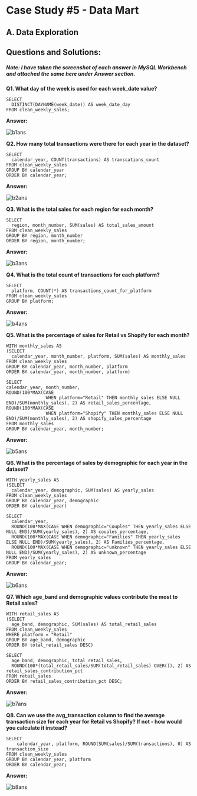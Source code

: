 # Case Study #5 - Data Mart

## A. Data Exploration

## Questions and Solutions:

##### Note: I have taken the screenshot of each answer in MySQL Workbench and attached the same here under Answer section.

**Q1. What day of the week is used for each week_date value?**

```
SELECT 
  DISTINCT(DAYNAME(week_date)) AS week_date_day 
FROM clean_weekly_sales;

```

**Answer:**


![b1ans](https://github.com/rakeshbangla41/8_Week_SQL_Challenge/assets/132288134/7ca0073c-0e05-474e-815e-e145b41aa205)


**Q2. How many total transactions were there for each year in the dataset?**

```
SELECT 
  calendar_year, COUNT(transactions) AS transcations_count 
FROM clean_weekly_sales 
GROUP BY calendar_year 
ORDER BY calendar_year;

```

**Answer:**

![b2ans](https://github.com/rakeshbangla41/8_Week_SQL_Challenge/assets/132288134/4ccc0894-76ac-4468-b532-306ff0985e9e)


**Q3. What is the total sales for each region for each month?**

```
SELECT 
  region, month_number, SUM(sales) AS total_sales_amount 
FROM clean_weekly_sales 
GROUP BY region, month_number 
ORDER BY region, month_number;

```

**Answer:**


![b3ans](https://github.com/rakeshbangla41/8_Week_SQL_Challenge/assets/132288134/a271ad38-a8d7-420d-8ab6-29eff9294662)


**Q4. What is the total count of transactions for each platform?**

```
SELECT
  platform, COUNT(*) AS transactions_count_for_platform
FROM clean_weekly_sales
GROUP BY platform;

```

**Answer:**


![b4ans](https://github.com/rakeshbangla41/8_Week_SQL_Challenge/assets/132288134/ae66a01b-3318-4c7a-9aa1-a18dfc3afeb6)


**Q5. What is the percentage of sales for Retail vs Shopify for each month?**

```
WITH monthly_sales AS
(SELECT 
  calendar_year, month_number, platform, SUM(sales) AS monthly_sales 
FROM clean_weekly_sales 
GROUP BY calendar_year, month_number, platform 
ORDER BY calendar_year, month_number, platform)

SELECT 
calendar_year, month_number,
ROUND(100*MAX(CASE
	           WHEN platform="Retail" THEN monthly_sales ELSE NULL END)/SUM(monthly_sales), 2) AS retail_sales_percentage,
ROUND(100*MAX(CASE
	           WHEN platform="Shopify" THEN monthly_sales ELSE NULL END)/SUM(monthly_sales), 2) AS shopify_sales_percentage
FROM monthly_sales
GROUP BY calendar_year, month_number;

```

**Answer:**


![b5ans](https://github.com/rakeshbangla41/8_Week_SQL_Challenge/assets/132288134/b0ca8234-2529-4b77-a9b2-0f4482343afb)


**Q6. What is the percentage of sales by demographic for each year in the dataset?**

```
WITH yearly_sales AS
(SELECT 
  calendar_year, demographic, SUM(sales) AS yearly_sales 
FROM clean_weekly_sales 
GROUP BY calendar_year, demographic 
ORDER BY calendar_year)

SELECT 
  calendar_year,
  ROUND(100*MAX(CASE WHEN demographic="Couples" THEN yearly_sales ELSE NULL END)/SUM(yearly_sales), 2) AS couples_percentage,
  ROUND(100*MAX(CASE WHEN demographic="Families" THEN yearly_sales ELSE NULL END)/SUM(yearly_sales), 2) AS Families_percentage,
  ROUND(100*MAX(CASE WHEN demographic="unknown" THEN yearly_sales ELSE NULL END)/SUM(yearly_sales), 2) AS unknown_percentage
FROM yearly_sales
GROUP BY calendar_year;

```

**Answer:**


![b6ans](https://github.com/rakeshbangla41/8_Week_SQL_Challenge/assets/132288134/b52ea1cb-37db-4623-b8b3-e15305cfe96b)


**Q7. Which age_band and demographic values contribute the most to Retail sales?**

```
WITH retail_sales AS 
(SELECT 
  age_band, demographic, SUM(sales) AS total_retail_sales 
FROM clean_weekly_sales 
WHERE platform = "Retail" 
GROUP BY age_band, demographic 
ORDER BY total_retail_sales DESC)

SELECT 
  age_band, demographic, total_retail_sales, 
  ROUND(100*(total_retail_sales/SUM(total_retail_sales) OVER()), 2) AS retail_sales_contribution_pct 
FROM retail_sales 
ORDER BY retail_sales_contribution_pct DESC;

```

**Answer:**


![b7ans](https://github.com/rakeshbangla41/8_Week_SQL_Challenge/assets/132288134/96037b90-38b3-43ff-a779-6ae63d884333)


**Q8. Can we use the avg_transaction column to find the average transaction size for each year for Retail vs Shopify? If not - how would you calculate it instead?**

```
SELECT 
	calendar_year, platform, ROUND(SUM(sales)/SUM(transactions), 0) AS transaction_size 
FROM clean_weekly_sales 
GROUP BY calendar_year, platform 
ORDER BY calendar_year;

```

**Answer:**


![b8ans](https://github.com/rakeshbangla41/8_Week_SQL_Challenge/assets/132288134/19bc7cf1-10f7-40ba-99ad-c6da09ca472a)


















